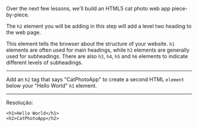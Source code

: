 Over the next few lessons, we'll build an HTML5 cat photo web app piece-by-piece.

The `h2` element you will be adding in this step will add a level two heading to the web page.

This element tells the browser about the structure of your website. `h1` elements are often used for main headings, while `h2` elements are generally used for subheadings. There are also `h3`, `h4`, `h5` and `h6` elements to indicate different levels of subheadings.

---
Add an `h2` tag that says "CatPhotoApp" to create a second HTML `element` below your "Hello World" `h1` element.

---
Resolução:
```
<h1>Hello World</h1>
<h2>CatPhotoApp</h2>
```